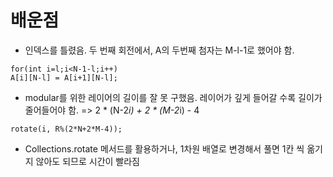 # 배운점
- 인덱스를 틀렸음. 두 번째 회전에서, A의 두번째 첨자는 M-l-1로 했어야 함.
```
for(int i=l;i<N-1-l;i++)
A[i][N-l] = A[i+1][N-l];
```
- modular를 위한 레이어의 길이를 잘 못 구했음. 레이어가 깊게 들어갈 수록 길이가 줄어들어야 함. => 2 * (N-2*i) + 2 * (M-2*i) - 4
```
rotate(i, R%(2*N+2*M-4));
```
- Collections.rotate 메서드를 활용하거나, 1차원 배열로 변경해서 풀면 1칸 씩 옮기지 않아도 되므로 시간이 빨라짐
